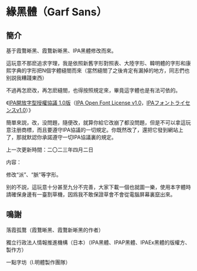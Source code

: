 # 緣黑體（Garf Sans） 
## 簡介
基于霞鶩晰黑、霞鶩新晰黑、IPA黑體修改而來。

這玩意不那麽追求字理，我是依照新舊字形對照表、大陸字形、韓明體的字形和康熙字典的字形把N個字體縫閤而來（當然縫閤了之後肯定有漏掉的地方，同志們也别説我糟踐東西）

不過再怎麽改，再怎麽縫閤，也得按照規定來，畢竟這字體也是有法可依的。

《[IPA開放字型授權協議 1.0版](LICENSE_CHI.md)（[IPA Open Font License v1.0](LICENSE.md#ipa-font-license-agreement-v10)，[IPAフォントライセンスv1.0](LICENSE.md)）》

簡單來説，改，没問題，隨便改，就算你給它改崩了都没問題，但是不可以拿這玩意注册商標，而且要遵守IPA協議的一切規定。你既然改了，還把它發到網站上了，那就默認你承諾遵守一切IPA協議裏的規定。

上一次更新時間：二〇二三年四月二日

内容：

修改“派”、“脈”等字形。

别的不説，這玩意十分甚至九分不完善，大家下載一個也就圖一樂，使用本字體時請確保身邊有一臺割草機，因爲我不敢保證草會不會從電腦屏幕裏竄出來。
## 鳴謝
落霞孤鶩（霞鶩晰黑、霞鶩新晰黑的作者）

獨立行政法人情報推進機構（日本）（IPA黑體、IPAP黑體、IPAEx黑體的版權方、製作方）

一點字坊（I.明體製作團隊）
